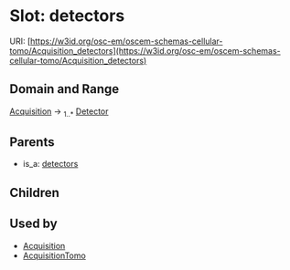 
# Slot: detectors



URI: [https://w3id.org/osc-em/oscem-schemas-cellular-tomo/Acquisition_detectors](https://w3id.org/osc-em/oscem-schemas-cellular-tomo/Acquisition_detectors)


## Domain and Range

[Acquisition](Acquisition.md) &#8594;  <sub>1..\*</sub> [Detector](Detector.md)

## Parents

 *  is_a: [detectors](detectors.md)

## Children


## Used by

 * [Acquisition](Acquisition.md)
 * [AcquisitionTomo](AcquisitionTomo.md)
